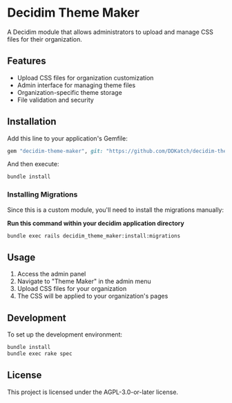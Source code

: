 # Decidim Theme Maker

A Decidim module that allows administrators to upload and manage CSS files for their organization.

## Features

- Upload CSS files for organization customization
- Admin interface for managing theme files
- Organization-specific theme storage
- File validation and security

## Installation

Add this line to your application's Gemfile:

```ruby
gem "decidim-theme-maker", git: "https://github.com/DDKatch/decidim-theme-maker.git", branch: "main"

```

And then execute:

```bash
bundle install
```

### Installing Migrations

Since this is a custom module, you'll need to install the migrations manually:

**Run this command within your decidim application directory**
```bash
bundle exec rails decidim_theme_maker:install:migrations
```

## Usage

1. Access the admin panel
2. Navigate to "Theme Maker" in the admin menu
3. Upload CSS files for your organization
4. The CSS will be applied to your organization's pages

## Development

To set up the development environment:

```bash
bundle install
bundle exec rake spec
```

## License

This project is licensed under the AGPL-3.0-or-later license.
